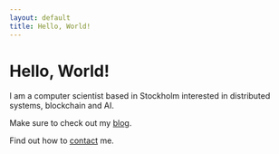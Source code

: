 ```yaml
---
layout: default
title: Hello, World!
---
```


# Hello, World!
I am a computer scientist based in Stockholm interested in distributed systems, blockchain and AI.

Make sure to check out my [blog](blog).

Find out how to [contact](contact) me.
